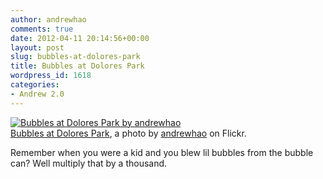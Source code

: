 ```yaml
---
author: andrewhao
comments: true
date: 2012-04-11 20:14:56+00:00
layout: post
slug: bubbles-at-dolores-park
title: Bubbles at Dolores Park
wordpress_id: 1618
categories:
- Andrew 2.0
---
```


[![Bubbles at Dolores Park by andrewhao](http://farm8.staticflickr.com/7233/6922554726_38f43d59c1.jpg)](http://www.flickr.com/photos/andrewhao/6922554726/)  
[Bubbles at Dolores Park](http://www.flickr.com/photos/andrewhao/6922554726/), a photo by [andrewhao](http://www.flickr.com/photos/andrewhao/) on Flickr.

Remember when you were a kid and you blew lil bubbles from the bubble can? Well multiply that by a thousand.
